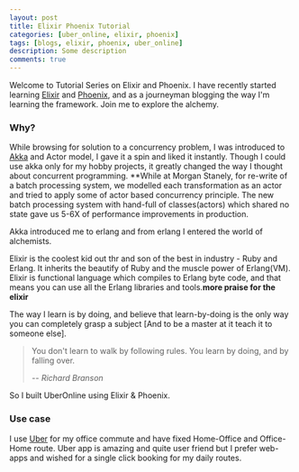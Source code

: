 ```yaml
---
layout: post
title: Elixir Phoenix Tutorial
categories: [uber_online, elixir, phoenix]
tags: [blogs, elixir, phoenix, uber_online]
description: Some description
comments: true
---
```


Welcome to Tutorial Series on Elixir and Phoenix.
I have recently started learning [Elixir](http://elixir-lang.com) and [Phoenix](http://www.phoenixframework.org), and as a journeyman blogging the way I'm learning the framework. Join me to explore the alchemy.

### Why?
While browsing for solution to a concurrency problem, I was introduced to [Akka](https://akka.io) and Actor model, 
I gave it a spin and liked it instantly. Though I could use akka only for my hobby projects, it greatly changed the way I thought about concurrent programming. **While at Morgan Stanely, for re-write of a batch processing system, we modelled each transformation as an actor and tried to apply some of actor based concurrency principle. The new batch processing system with hand-full of classes(actors) which shared no state gave us 5-6X of performance improvements in production. 

Akka introduced me to erlang and from erlang I entered the world of alchemists.

Elixir is the coolest kid out thr and son of the best in industry - Ruby and Erlang. It inherits the beautify of Ruby and the muscle power of Erlang(VM).
Elixir is functional language which compiles to Erlang byte code, and that means you can use all the Erlang libraries and tools.**more praise for the elixir**

The way I learn is by doing, and believe that learn-by-doing is the only way you can completely grasp a subject [And to be a master at it teach it to someone else].

>
> You don't learn to walk by following rules. You learn by doing, and by falling over.
>
> -- <cite>Richard Branson</cite>

So I built UberOnline using Elixir & Phoenix.

### Use case
I use [Uber](https://www.uber.com) for my office commute and have fixed Home-Office and Office-Home route. Uber app is amazing and quite user friend but I prefer web-apps and wished for a single click booking for my daily routes. 


